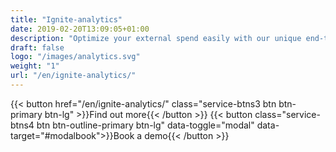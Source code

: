```yaml
---
title: "Ignite-analytics"
date: 2019-02-20T13:09:05+01:00
description: "Optimize your external spend easily with our unique end-to-end platform for strategic sourcing​"
draft: false
logo: "/images/analytics.svg"
weight: "1"
url: "/en/ignite-analytics/"
---
```


{{< button href="/en/ignite-analytics/" class="service-btns3 btn btn-primary btn-lg" >}}Find out more{{< /button >}}
{{< button class="service-btns4 btn btn-outline-primary btn-lg" data-toggle="modal" data-target="#modalbook">}}Book a demo{{< /button >}}